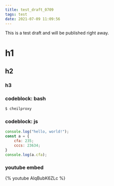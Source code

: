 ```yaml
---
title: test_draft_0709
tags: test
date: 2021-07-09 11:09:56
---
```


This is a test draft and will be published right away.

# h1
## h2
### h3

### codeblock: bash
``` bash bash
$ cheilproxy
```

### codeblock: js
``` js
console.log("hello, world!");
const a = {
    cfa: 235;
    cccs: 23634;
}
console.log(a.cfa);
```

### youtube embed
{% youtube AIqBubK6ZLc %}